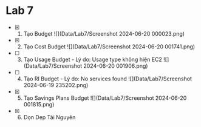 # Lab 7
- [x] 1. Tạo Budget
![](Data/Lab7/Screenshot 2024-06-20 000023.png)
- [x] 2. Tạo Cost Budget
![](Data/Lab7/Screenshot 2024-06-20 001741.png)
- [ ] 3. Tạo Usage Budget - Lý do: Usage type không hiện EC2
![](Data/Lab7/Screenshot 2024-06-20 001906.png)
- [ ] 4. Tạo RI Budget - Lý do: No services found
![](Data/Lab7/Screenshot 2024-06-19 235202.png)
- [x] 5. Tạo Savings Plans Budget
![](Data/Lab7/Screenshot 2024-06-20 001815.png)
- [x] 6. Dọn Dẹp Tài Nguyên

